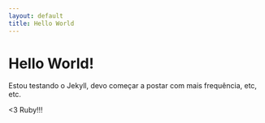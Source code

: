 ```yaml
---
layout: default
title: Hello World
---
```


Hello World!
============

Estou testando o Jekyll, devo começar a postar com mais frequência, etc, etc.

<3 Ruby!!!